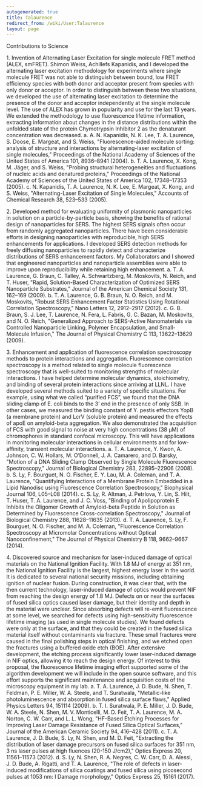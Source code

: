 ```yaml
---
autogenerated: true
title: Talaurence
redirect_from: /wiki/User:Talaurence
layout: page
---
```


Contributions to Science

1\. Invention of Alternating Laser Excitation for single molecule FRET
method (ALEX, smFRET). Shimon Weiss, Achillefs Kapanidis, and I
developed the alternating laser excitation methodology for experiments
where single molecule FRET was not able to distinguish between bound,
low FRET efficiency species with both donor and acceptor present from
species with only donor or acceptor. In order to distinguish between
these two situations, we developed the use of alternating laser
excitation to determine the presence of the donor and acceptor
independently at the single molecule level. The use of ALEX has grown in
popularity and use for the last 13 years. We extended the methodology to
use fluorescence lifetime information, extracting information about
changes in the distance distributions within the unfolded state of the
protein Chymotrypsin Inhibitor 2 as the denaturant concentration was
decreased. a. A. N. Kapanidis, N. K. Lee, T. A. Laurence, S. Doose, E.
Margeat, and S. Weiss, "Fluorescence-aided molecule sorting: analysis of
structure and interactions by alternating-laser excitation of single
molecules," Proceedings of the National Academy of Sciences of the
United States of America 101, 8936–8941 (2004). b. T. A. Laurence, X.
Kong, M. Jäger, and S. Weiss, "Probing structural heterogeneities and
fluctuations of nucleic acids and denatured proteins," Proceedings of
the National Academy of Sciences of the United States of America 102,
17348–17353 (2005). c. N. Kapanidis, T. A. Laurence, N. K. Lee, E.
Margeat, X. Kong, and S. Weiss, "Alternating-Laser Excitation of Single
Molecules," Accounts of Chemical Research 38, 523–533 (2005).

2\. Developed method for evaluating uniformity of plasmonic
nanoparticles in solution on a particle-by-particle basis, showing the
benefits of rational design of nanoparticles for SERS. The highest SERS
signals often occur from randomly aggregated nanoparticles. There have
been considerable efforts in designing nanoparticles with reproducible,
high SERS enhancements for applications. I developed SERS detection
methods for freely diffusing nanoparticles to rapidly detect and
characterize distributions of SERS enhancement factors. My Collaborators
and I showed that engineered nanoparticles and nanoparticle assemblies
were able to improve upon reproducibility while retaining high
enhancement. a. T. A. Laurence, G. Braun, C. Talley, A. Schwartzberg, M.
Moskovits, N. Reich, and T. Huser, "Rapid, Solution-Based
Characterization of Optimized SERS Nanoparticle Substrates," Journal of
the American Chemical Society 131, 162–169 (2009). b. T. A. Laurence, G.
B. Braun, N. O. Reich, and M. Moskovits, "Robust SERS Enhancement Factor
Statistics Using Rotational Correlation Spectroscopy," Nano Letters 12,
2912–2917 (2012). c. G. B. Braun, S. J. Lee, T. Laurence, N. Fera, L.
Fabris, G. C. Bazan, M. Moskovits, and N. O. Reich, "Generalized
Approach to SERS-Active Nanomaterials via Controlled Nanoparticle
Linking, Polymer Encapsulation, and Small-Molecule Infusion," The
Journal of Physical Chemistry C 113, 13622–13629 (2009).

3\. Enhancement and application of fluorescence correlation spectroscopy
methods to protein interactions and aggregation. Fluorescence
correlation spectroscopy is a method related to single molecule
fluorescence spectroscopy that is well-suited to monitoring strengths of
molecular interactions. I have helped determine molecular dynamics,
stoichiometry, and binding of several protein interactions since
arriving at LLNL. I have developed several methods suited to a variety
of specific situations. For example, using what we called “purified
FCS”, we found that the DNA sliding clamp of E. coli binds to the 3’ end
in the presence of only SSB. In other cases, we measured the binding
constant of Y. pestis effectors YopB (a membrane protein) and LcrV
(soluble protein) and measured the effects of apoE on amyloid-beta
aggregation. We also demonstrated the acquisition of FCS with good
signal to noise at very high concentrations (38 µM) of chromophores in
standard confocal microscopy. This will have applications in monitoring
molecular interactions in cellular environments and for low-affinity,
transient molecular interactions. a. T. A. Laurence, Y. Kwon, A.
Johnson, C. W. Hollars, M. O’Donnell, J. A. Camarero, and D. Barsky,
"Motion of a DNA Sliding Clamp Observed by Single Molecule Fluorescence
Spectroscopy," Journal of Biological Chemistry 283, 22895–22906 (2008).
b. S. Ly, F. Bourguet, N. O. Fischer, E. Y. Lau, M. A. Coleman, and T.
A. Laurence, "Quantifying Interactions of a Membrane Protein Embedded in
a Lipid Nanodisc using Fluorescence Correlation Spectroscopy,"
Biophysical Journal 106, L05–L08 (2014). c. S. Ly, R. Altman, J.
Petrlova, Y. Lin, S. Hilt, T. Huser, T. A. Laurence, and J. C. Voss,
"Binding of Apolipoprotein E Inhibits the Oligomer Growth of
Amyloid-beta Peptide in Solution as Determined by Fluorescence
Cross-correlation Spectroscopy," Journal of Biological Chemistry 288,
11628–11635 (2013). d. T. A. Laurence, S. Ly, F. Bourguet, N. O.
Fischer, and M. A. Coleman, "Fluorescence Correlation Spectroscopy at
Micromolar Concentrations without Optical Nanoconfinement," The Journal
of Physical Chemistry B 118, 9662–9667 (2014).

4\. Discovered source and mechanism for laser-induced damage of optical
materials on the National Ignition Facility. With 1.8 MJ of energy at
351 nm, the National Ignition Facility is the largest, highest energy
laser in the world. It is dedicated to several national security
missions, including obtaining ignition of nuclear fusion. During
construction, it was clear that, with the then current technology,
laser-induced damage of optics would prevent NIF from reaching the
design energy of 1.8 MJ. Defects on or near the surfaces of fused silica
optics caused laser damage, but their identity and depth in the material
were unclear. Since absorbing defects will re-emit fluorescence at some
level, we searched for defects using high-sensitivity fluorescence
lifetime imaging (as used in single molecule studies). We found defects
were only at the surface, and that they could be created in the fused
silica material itself without contaminants via fracture. These small
fractures were caused in the final polishing steps in optical finishing,
and we etched open the fractures using a buffered oxide etch (BOE).
After extensive development, the etching process significantly lower
laser-induced damage in NIF optics, allowing it to reach the design
energy. Of interest to this proposal, the fluorescence lifetime imaging
effort supported some of the algorithm development we will include in
the open source software, and this effort supports the significant
maintenance and acquisition costs of the microscopy equipment in my lab.
a. T. A. Laurence, J. D. Bude, N. Shen, T. Feldman, P. E. Miller, W. A.
Steele, and T. Suratwala, "Metallic-like photoluminescence and
absorption in fused silica surface flaws," Applied Physics Letters 94,
151114 (2009). b. T. I. Suratwala, P. E. Miller, J. D. Bude, W. A.
Steele, N. Shen, M. V. Monticelli, M. D. Feit, T. A. Laurence, M. A.
Norton, C. W. Carr, and L. L. Wong, "HF-Based Etching Processes for
Improving Laser Damage Resistance of Fused Silica Optical Surfaces,"
Journal of the American Ceramic Society 94, 416–428 (2011). c. T. A.
Laurence, J. D. Bude, S. Ly, N. Shen, and M. D. Feit, "Extracting the
distribution of laser damage precursors on fused silica surfaces for 351
nm, 3 ns laser pulses at high fluences (20-150 J/cm2)," Optics Express
20, 11561–11573 (2012). d. S. Ly, N. Shen, R. A. Negres, C. W. Carr, D.
A. Alessi, J. D. Bude, A. Rigatti, and T. A. Laurence, "The role of
defects in laser-induced modifications of silica coatings and fused
silica using picosecond pulses at 1053 nm: I Damage morphology," Optics
Express 25, 15161 (2017).

